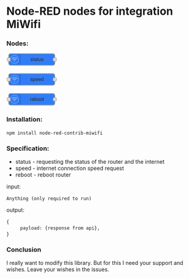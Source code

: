 # Node-RED nodes for integration MiWifi

### Nodes:
![status](https://raw.githubusercontent.com/dmamontov/node-red-contrib-miwifi/master/images/miwifi-status.png)
<br><br>
![speed](https://raw.githubusercontent.com/dmamontov/node-red-contrib-miwifi/master/images/miwifi-speed.png)
<br><br>
![reboot](https://raw.githubusercontent.com/dmamontov/node-red-contrib-miwifi/master/images/miwifi-reboot.png)


### Installation:
```
npm install node-red-contrib-miwifi
```

### Specification:
* status - requesting the status of the router and the internet
* speed - internet connection speed request
* reboot - reboot router

input:
```
Anything (only required to run)
```
output:
```
{
     payload: {response from api},
}
```

### Conclusion
I really want to modify this library. But for this I need your support and wishes. Leave your wishes in the issues.
